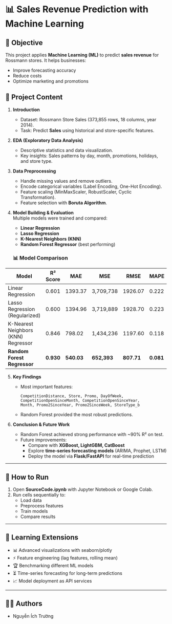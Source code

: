 # 📊 Sales Revenue Prediction with Machine Learning  

## 🎯 Objective
This project applies **Machine Learning (ML)** to predict **sales revenue** for Rossmann stores. It helps businesses:  
- Improve forecasting accuracy  
- Reduce costs  
- Optimize marketing and promotions  

## 📂 Project Content
1. **Introduction**  
   - Dataset: Rossmann Store Sales (373,855 rows, 18 columns, year 2014).  
   - Task: Predict **Sales** using historical and store-specific features.  

2. **EDA (Exploratory Data Analysis)**  
   - Descriptive statistics and data visualization.  
   - Key insights: Sales patterns by day, month, promotions, holidays, and store type.  

3. **Data Preprocessing**  
   - Handle missing values and remove outliers.  
   - Encode categorical variables (Label Encoding, One-Hot Encoding).  
   - Feature scaling (MinMaxScaler, RobustScaler, Cyclic Transformation).  
   - Feature selection with **Boruta Algorithm**.  

4. **Model Building & Evaluation**  
   Multiple models were trained and compared:  
   - **Linear Regression**  
   - **Lasso Regression**  
   - **K-Nearest Neighbors (KNN)**  
   - **Random Forest Regressor** (best performing)  

   ### 📊 Model Comparison  

| Model                               | R² Score  | MAE        | MSE         | RMSE       | MAPE      |
| ----------------------------------- | --------- | ---------- | ----------- | ---------- | --------- |
| Linear Regression                   | 0.601     | 1393.37    | 3,709,738   | 1926.07    | 0.222     |
| Lasso Regression (Regularized)      | 0.600     | 1394.96    | 3,719,889   | 1928.70    | 0.223     |
| K-Nearest Neighbors (KNN) Regressor | 0.846     | 798.02     | 1,434,236   | 1197.60    | 0.118     |
| **Random Forest Regressor**         | **0.930** | **540.03** | **652,393** | **807.71** | **0.081** |

5. **Key Findings**
   - Most important features:  
     ```
     CompetitionDistance, Store, Promo, DayOfWeek,
     CompetitionOpenSinceMonth, CompetitionOpenSinceYear,
     Month, Promo2SinceYear, Promo2SinceWeek, StoreType_b
     ```  
   - Random Forest provided the most robust predictions.  

6. **Conclusion & Future Work**  
   - Random Forest achieved strong performance with ~90% R² on test.  
   - Future improvements:  
     - Compare with **XGBoost, LightGBM, CatBoost**  
     - Explore **time-series forecasting models** (ARIMA, Prophet, LSTM)  
     - Deploy the model via **Flask/FastAPI** for real-time prediction  

---

## 🚀 How to Run
1. Open **SourceCode.ipynb** with Jupyter Notebook or Google Colab.  
2. Run cells sequentially to:  
   - Load data  
   - Preprocess features  
   - Train models  
   - Compare results  

---

## 📘 Learning Extensions
- 📊 Advanced visualizations with seaborn/plotly  
- ⚡ Feature engineering (lag features, rolling mean)  
- 🏆 Benchmarking different ML models  
- ⏳ Time-series forecasting for long-term predictions  
- 📈 Model deployment as API services  

---

## 👨‍💻 Authors
- Nguyễn Ích Trường  
